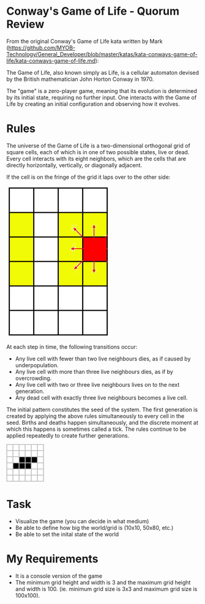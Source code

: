 # Conway's Game of Life - Quorum Review

From the original Conway's Game of Life kata written by Mark (https://github.com/MYOB-Technology/General_Developer/blob/master/katas/kata-conways-game-of-life/kata-conways-game-of-life.md):

The Game of Life, also known simply as Life, is a cellular automaton devised by the British mathematician John Horton Conway in 1970.

The "game" is a zero-player game, meaning that its evolution is determined by its initial state, requiring no further input. One interacts with the Game of Life by creating an initial configuration and observing how it evolves.

# Rules

The universe of the Game of Life is a two-dimensional orthogonal grid of square cells, each of which is in one of two possible states, live or dead. Every cell interacts with its eight neighbors, which are the cells that are directly horizontally, vertically, or diagonally adjacent.

If the cell is on the fringe of the grid it laps over to the other side:

![alt text](https://github.com/sindhumyob/conways-game-of-life/blob/master/cell-overlap.png)

At each step in time, the following transitions occur:

* Any live cell with fewer than two live neighbours dies, as if caused by underpopulation.
* Any live cell with more than three live neighbours dies, as if by overcrowding.
* Any live cell with two or three live neighbours lives on to the next generation.
* Any dead cell with exactly three live neighbours becomes a live cell.

The initial pattern constitutes the seed of the system. The first generation is created by applying the above rules simultaneously to every cell in the seed. Births and deaths happen simultaneously, and the discrete moment at which this happens is sometimes called a tick. The rules continue to be applied repeatedly to create further generations.

![alt text](https://github.com/sindhumyob/conways-game-of-life/blob/master/Game_of_life_toad.gif)

# Task
* Visualize the game (you can decide in what medium)
* Be able to define how big the world/grid is (10x10, 50x80, etc.)
* Be able to set the inital state of the world

# My Requirements
* It is a console version of the game
* The minimum grid height and width is 3 and the maximum grid height and width is 100. (ie. minimum grid size is 3x3 and maximum grid size is 100x100).
